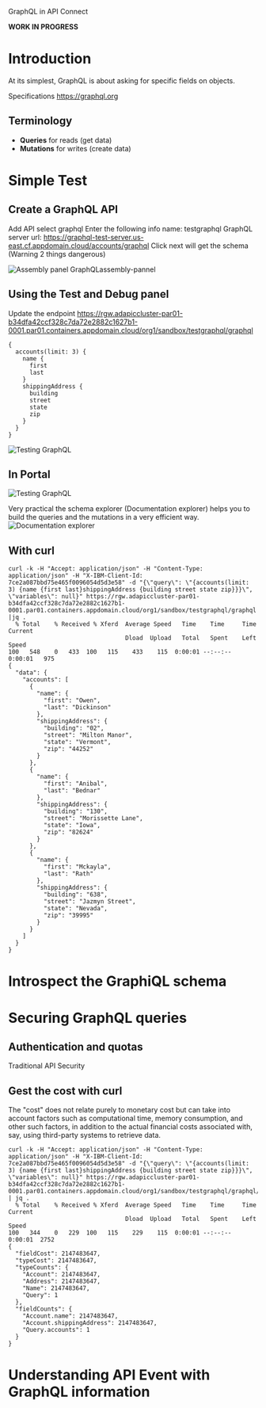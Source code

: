 GraphQL in API Connect

**WORK IN PROGRESS**

# Introduction
At its simplest, GraphQL is about asking for specific fields on objects.

Specifications
https://graphql.org

## Terminology
* **Queries** for reads (get data)
* **Mutations** for writes (create data)

# Simple Test
## Create a GraphQL API
Add API select graphql
Enter the following  info
name: testgraphql
GraphQL server url: https://graphql-test-server.us-east.cf.appdomain.cloud/accounts/graphql
Click next will get the schema (Warning 2 things dangerous)

![Assembly panel GraphQL](./images/assembly-pannel.png)assembly-pannel

## Using the Test and Debug panel
Update the endpoint
https://rgw.adapiccluster-par01-b34dfa42ccf328c7da72e2882c1627b1-0001.par01.containers.appdomain.cloud/org1/sandbox/testgraphql/graphql

```
{
  accounts(limit: 3) {
    name {
      first
      last
    }
    shippingAddress {
      building
      street
      state
      zip
    }
  }
}
```
![Testing GraphQL](./images/testing-graphql.png)


## In Portal
![Testing GraphQL](./images/portal-testing-graphql.png)

Very practical the schema explorer (Documentation explorer) helps you to build the queries and the mutations in a very efficient way.
![Documentation explorer](./images/portal-documentation-explorer.png)



## With curl
```
curl -k -H "Accept: application/json" -H "Content-Type: application/json" -H "X-IBM-Client-Id: 7ce2a087bbd75e465f0096054d5d3e58" -d "{\"query\": \"{accounts(limit: 3) {name {first last}shippingAddress {building street state zip}}}\", \"variables\": null}" https://rgw.adapiccluster-par01-b34dfa42ccf328c7da72e2882c1627b1-0001.par01.containers.appdomain.cloud/org1/sandbox/testgraphql/graphql |jq .
  % Total    % Received % Xferd  Average Speed   Time    Time     Time  Current
                                 Dload  Upload   Total   Spent    Left  Speed
100   548    0   433  100   115    433    115  0:00:01 --:--:--  0:00:01   975
{
  "data": {
    "accounts": [
      {
        "name": {
          "first": "Owen",
          "last": "Dickinson"
        },
        "shippingAddress": {
          "building": "02",
          "street": "Milton Manor",
          "state": "Vermont",
          "zip": "44252"
        }
      },
      {
        "name": {
          "first": "Anibal",
          "last": "Bednar"
        },
        "shippingAddress": {
          "building": "130",
          "street": "Morissette Lane",
          "state": "Iowa",
          "zip": "82624"
        }
      },
      {
        "name": {
          "first": "Mckayla",
          "last": "Rath"
        },
        "shippingAddress": {
          "building": "638",
          "street": "Jazmyn Street",
          "state": "Nevada",
          "zip": "39995"
        }
      }
    ]
  }
}
```
# Introspect the GraphiQL schema

# Securing GraphQL queries
## Authentication and quotas
Traditional API Security

## Gest the cost with curl
The "cost" does not relate purely to monetary cost but can take into account factors such as computational time, memory consumption, and other such factors, in addition to the actual financial costs associated with, say, using third-party systems to retrieve data.

```
curl -k -H "Accept: application/json" -H "Content-Type: application/json" -H "X-IBM-Client-Id: 7ce2a087bbd75e465f0096054d5d3e58" -d "{\"query\": \"{accounts(limit: 3) {name {first last}shippingAddress {building street state zip}}}\", \"variables\": null}" https://rgw.adapiccluster-par01-b34dfa42ccf328c7da72e2882c1627b1-0001.par01.containers.appdomain.cloud/org1/sandbox/testgraphql/graphql/cost | jq .
  % Total    % Received % Xferd  Average Speed   Time    Time     Time  Current
                                 Dload  Upload   Total   Spent    Left  Speed
100   344    0   229  100   115    229    115  0:00:01 --:--:--  0:00:01  2752
{
  "fieldCost": 2147483647,
  "typeCost": 2147483647,
  "typeCounts": {
    "Account": 2147483647,
    "Address": 2147483647,
    "Name": 2147483647,
    "Query": 1
  },
  "fieldCounts": {
    "Account.name": 2147483647,
    "Account.shippingAddress": 2147483647,
    "Query.accounts": 1
  }
}
```


# Understanding API Event with GraphQL information
